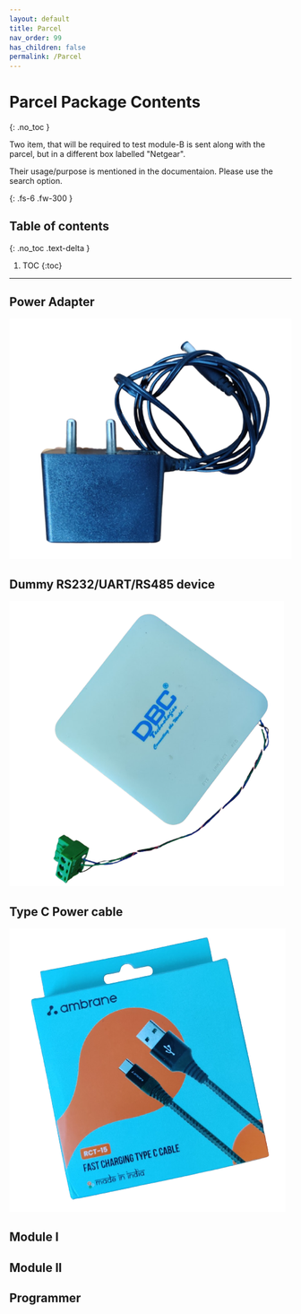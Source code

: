 ```yaml
---
layout: default
title: Parcel
nav_order: 99
has_children: false
permalink: /Parcel
---
```


# Parcel Package Contents
{: .no_toc }


Two item, that will be required to test module-B is sent along with the parcel, but in a different box labelled "Netgear".

Their usage/purpose is mentioned in the documentaion. Please use the search option.

{: .fs-6 .fw-300 }


## Table of contents
{: .no_toc .text-delta }

1. TOC
{:toc}

---

## Power Adapter

![Alt text](assets/adapter12v.png?raw=true "Power Adapter")

## Dummy RS232/UART/RS485 device

![Alt text](assets/ont.png?raw=true "Power Adapter")

## Type C Power cable

![Alt text](assets/typec.png?raw=true "Power Adapter")

## Module I

## Module II

## Programmer
